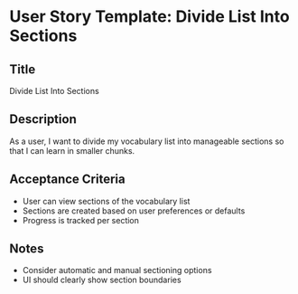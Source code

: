 # User Story Template: Divide List Into Sections

## Title

Divide List Into Sections

## Description

As a user, I want to divide my vocabulary list into manageable sections so that I can learn in smaller chunks.

## Acceptance Criteria

- User can view sections of the vocabulary list
- Sections are created based on user preferences or defaults
- Progress is tracked per section

## Notes

- Consider automatic and manual sectioning options
- UI should clearly show section boundaries
